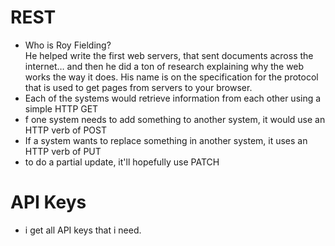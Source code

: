 # REST

* Who is Roy Fielding?<br>
He helped write the first web servers, that sent documents across the internet… and then he did a ton of research explaining why the web works the way it does. His name is on the specification for the protocol that is used to get pages from servers to your browser.
* Each of the systems would retrieve information from each other using a simple HTTP GET
* f one system needs to add something to another system, it would use an HTTP verb of POST
* If a system wants to replace something in another system, it uses an HTTP verb of PUT
* to do a partial update, it'll hopefully use PATCH

# API Keys
* i get all API keys that i need.
